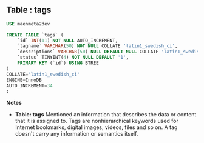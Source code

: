 Table : tags
------------

```SQL
USE maenmeta2dev

CREATE TABLE `tags` (
	`id` INT(11) NOT NULL AUTO_INCREMENT,
	`tagname` VARCHAR(50) NOT NULL COLLATE 'latin1_swedish_ci',
	`descriptions` VARCHAR(50) NULL DEFAULT NULL COLLATE 'latin1_swedish_ci',
	`status` TINYINT(4) NOT NULL DEFAULT '1',
	PRIMARY KEY (`id`) USING BTREE
)
COLLATE='latin1_swedish_ci'
ENGINE=InnoDB
AUTO_INCREMENT=34
;
```
__Notes__

+ __Table: tags__ Mentioned an information that describes the data or content that it is assigned to. Tags are nonhierarchical keywords used for Internet bookmarks, digital images, videos, files and so on. A tag doesn't carry any information or semantics itself.